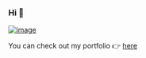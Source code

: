 <!--
**MrBrN197/MrBrN197** is a ✨ _special_ ✨ repository because its `README.md` (this file) appears on your GitHub profile.

Here are some ideas to get you started:

- 🔭 I’m currently working on ...
- 🌱 I’m currently learning ...
- 👯 I’m looking to collaborate on ...
- 🤔 I’m looking for help with ...
- 💬 Ask me about ...
- 📫 How to reach me: ...
- 😄 Pronouns: ...
- ⚡ Fun fact: ...
-->

### Hi 👋

[![image](https://github-readme-stats.vercel.app/api?username=MrBrN197&show_icons=true&theme=onedark)](https://github.com/MrBrN197?tab=repositories)

You can check out my portfolio 👉 [here](https://mrbrn197.github.io/Portfolio)

